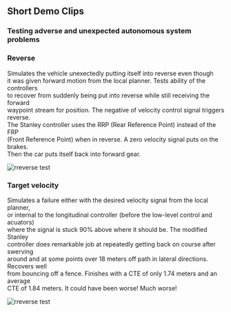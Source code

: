 ## Short Demo Clips

### Testing adverse and unexpected autonomous system problems

### Reverse 

Simulates the vehicle unexectedly putting itself into reverse even though  
it was given forward motion from the local planner. Tests ability of the controllers  
to recover from suddenly being put into reverse while still receiving the forward  
waypoint stream for position. The negative of velocity control signal triggers reverse.  
The Stanley controller uses the RRP (Rear Reference Point) instead of the FRP  
(Front Reference Point) when in reverse. A zero velocity signal puts on the brakes.  
Then the car puts itself back into forward gear.  
  





![rreverse test](demo/rev_test.gif)



### Target velocity 

Simulates a failure either with the desired velocity signal from the local planner,  
or internal to the longitudinal controller (before the low-level control and acuators)  
where the signal is stuck 90% above where it should be. The modified Stanley  
controller does remarkable job at repeatedly getting back on course after swerving  
around and at some points over 18 meters off path in lateral directions. Recovers well  
from bouncing off a fence. Finishes with a CTE of only  1.74 meters and an average  
CTE of 1.84 meters. It could have been worse! Much worse!


![rreverse test](demo/vel90over.gif)
